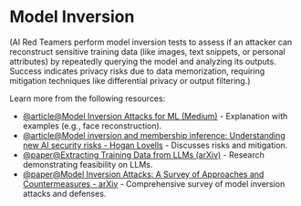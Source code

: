 # Model Inversion

(AI Red Teamers perform model inversion tests to assess if an attacker can reconstruct sensitive training data (like images, text snippets, or personal attributes) by repeatedly querying the model and analyzing its outputs. Success indicates privacy risks due to data memorization, requiring mitigation techniques like differential privacy or output filtering.)

Learn more from the following resources:

- [@article@Model Inversion Attacks for ML (Medium)](https://medium.com/@ODSC/model-inversion-attacks-for-machine-learning-ff407a1b10d1) - Explanation with examples (e.g., face reconstruction).
- [@article@Model inversion and membership inference: Understanding new AI security risks - Hogan Lovells](https://www.hoganlovells.com/en/publications/model-inversion-and-membership-inference-understanding-new-ai-security-risks-and-mitigating-vulnerabilities) - Discusses risks and mitigation.
- [@paper@Extracting Training Data from LLMs (arXiv)](https://arxiv.org/abs/2012.07805) - Research demonstrating feasibility on LLMs.
- [@paper@Model Inversion Attacks: A Survey of Approaches and Countermeasures - arXiv](https://arxiv.org/html/2411.10023v1) - Comprehensive survey of model inversion attacks and defenses.

